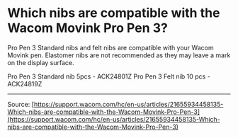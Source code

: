 # Which nibs are compatible with the Wacom Movink Pro Pen 3?

Pro Pen 3 Standard nibs and felt nibs are compatible with your Wacom Movink pen. Elastomer nibs are not recommended as they may leave a mark on the display surface.


Pro Pen 3 Standard nib 5pcs - ACK24801Z
Pro Pen 3 Felt nib 10 pcs - ACK24819Z

---
Source: [https://support.wacom.com/hc/en-us/articles/21655934458135-Which-nibs-are-compatible-with-the-Wacom-Movink-Pro-Pen-3](https://support.wacom.com/hc/en-us/articles/21655934458135-Which-nibs-are-compatible-with-the-Wacom-Movink-Pro-Pen-3)
